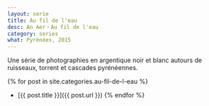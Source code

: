 ```yaml
---
layout: serie
title: Au fil de l'eau
desc: An Aer・Au fil de l'eau
category: series
what: Pyrénées, 2015
---
```


Une série de photographies en argentique noir et blanc autours de
ruisseaux, torrent et cascades pyrénéennes.

{% for post in site.categories.au-fil-de-l-eau %}
* [{{ post.title }}]({{ post.url }})
{% endfor %}
